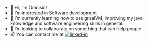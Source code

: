 - 👋 Hi, I’m Dionisio!
- 👀 I’m interested in Software development
- 🌱 I’m currently learning how to use graalVM, improving my java knowledge and software engineering skills in general.
- 💞️ I’m looking to collaborate on something that can help people
- 📫 You can contact me at  [<img alt="linked-in" src="https://img.shields.io/badge/LinkedIn-blue?style=flat&logo=linkedin&labelColor=blue"/>](https://es.linkedin.com/in/dionisio-cortes-fernandez)

<!---
- 🔭 I’m currently working on
dionisioC/dionisioC is a ✨ special ✨ repository because its `README.md` (this file) appears on your GitHub profile.
You can click the Preview link to take a look at your changes.
--->
